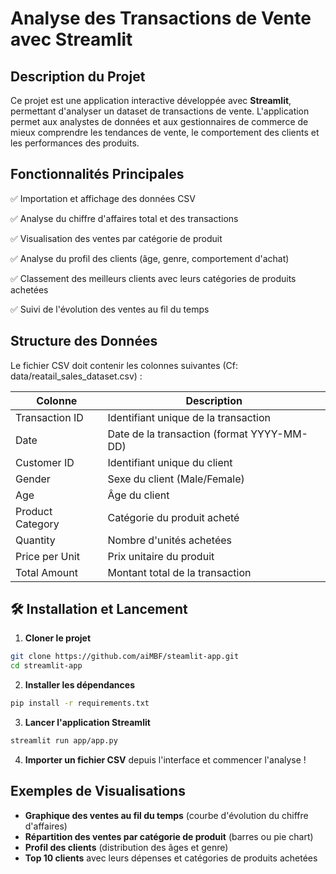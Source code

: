# Analyse des Transactions de Vente avec Streamlit

## Description du Projet
Ce projet est une application interactive développée avec **Streamlit**, permettant d'analyser un dataset de transactions de vente. L'application permet aux analystes de données et aux gestionnaires de commerce de mieux comprendre les tendances de vente, le comportement des clients et les performances des produits.

## Fonctionnalités Principales
✅ Importation et affichage des données CSV

✅ Analyse du chiffre d'affaires total et des transactions

✅ Visualisation des ventes par catégorie de produit

✅ Analyse du profil des clients (âge, genre, comportement d'achat)

✅ Classement des meilleurs clients avec leurs catégories de produits achetées

✅ Suivi de l'évolution des ventes au fil du temps

## Structure des Données
Le fichier CSV doit contenir les colonnes suivantes (Cf: data/reatail_sales_dataset.csv) :

| Colonne           | Description |
|------------------|-------------|
| Transaction ID   | Identifiant unique de la transaction |
| Date            | Date de la transaction (format YYYY-MM-DD) |
| Customer ID     | Identifiant unique du client |
| Gender          | Sexe du client (Male/Female) |
| Age             | Âge du client |
| Product Category| Catégorie du produit acheté |
| Quantity        | Nombre d'unités achetées |
| Price per Unit  | Prix unitaire du produit |
| Total Amount    | Montant total de la transaction |

## 🛠️ Installation et Lancement
1. **Cloner le projet**
```bash
git clone https://github.com/aiMBF/steamlit-app.git
cd streamlit-app
```

2. **Installer les dépendances**
```bash
pip install -r requirements.txt
```

3. **Lancer l'application Streamlit**
```bash
streamlit run app/app.py
```

4. **Importer un fichier CSV** depuis l'interface et commencer l'analyse !

## Exemples de Visualisations
- **Graphique des ventes au fil du temps** (courbe d'évolution du chiffre d'affaires)
- **Répartition des ventes par catégorie de produit** (barres ou pie chart)
- **Profil des clients** (distribution des âges et genre)
- **Top 10 clients** avec leurs dépenses et catégories de produits achetées
